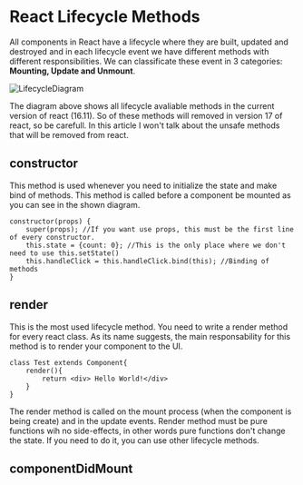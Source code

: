 # **React Lifecycle Methods**

All components in React have a lifecycle where they are built, updated and destroyed and in each lifecycle event we have different methods with different responsibilities. We can classificate these event in 3 categories: **Mounting, Update and Unmount**.


![LifecycleDiagram](https://github.com/systane/courses/blob/master/reactAdvanced/reactLifecycle.jpeg)

The diagram above shows all lifecycle avaliable methods in the current version of react (16.11). So of these methods will removed in version 17 of react, so be carefull. In this article I won't talk about the unsafe methods that will be removed from react.

## **constructor**
 This method is used whenever you need to initialize the state and make bind of methods. This method is called before a component be mounted as you can see in the shown diagram. 

 ```
 constructor(props) {
     super(props); //If you want use props, this must be the first line of every constructor.
     this.state = {count: 0}; //This is the only place where we don't need to use this.setState()
     this.handleClick = this.handleClick.bind(this); //Binding of methods
 }
 ```

## **render**
This is the most used lifecycle method. You need to write a render method for every react class. As its name suggests, the main responsability for this method is to render your component to the UI.

```
class Test extends Component{
    render(){
        return <div> Hello World!</div>
    }
}
```

The render method is called on the mount process (when the component is being create) and in the update events. Render method must be pure functions wih no side-effects, in other words pure functions don't change the state. If you need to do it, you can use other lifecycle methods.


 ## **componentDidMount**


